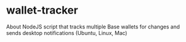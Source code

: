 # wallet-tracker
About NodeJS script that tracks multiple Base wallets for changes and sends desktop notifications (Ubuntu, Linux, Mac)
